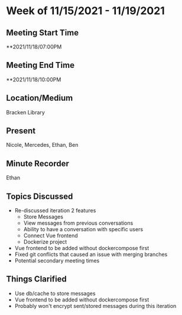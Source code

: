 # Week of 11/15/2021 - 11/19/2021

## Meeting Start Time

**2021/11/18/07:00PM 

## Meeting End Time

**2021/11/18/10:00PM

## Location/Medium

Bracken Library 

## Present

Nicole, Mercedes, Ethan, Ben  

## Minute Recorder

Ethan

## Topics Discussed

- Re-discussed iteration 2 features
  - Store Messages
  - View messages from previous conversations
  - Ability to have a conversation with specific users
  - Connect Vue frontend
  - Dockerize project
- Vue frontend to be added without dockercompose first
- Fixed git conflicts that caused an issue with merging branches
- Potential secondary meeting times


## Things Clarified
- Use db/cache to store messages
- Vue frontend to be added without dockercompose first
- Probably won't encrypt sent/stored messages during this iteration
